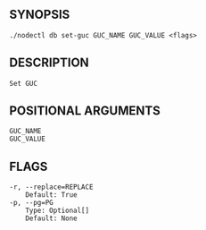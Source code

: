 ## SYNOPSIS
    ./nodectl db set-guc GUC_NAME GUC_VALUE <flags>
 
## DESCRIPTION
    Set GUC
 
## POSITIONAL ARGUMENTS
    GUC_NAME
    GUC_VALUE
 
## FLAGS
    -r, --replace=REPLACE
        Default: True
    -p, --pg=PG
        Type: Optional[]
        Default: None
